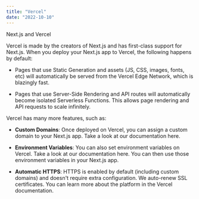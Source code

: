```yaml
---
title: "Vercel"
date: "2022-10-10"
---
```


Next.js and Vercel

Vercel is made by the creators of Next.js and has first-class support for Next.js. When you deploy your Next.js app to Vercel, the following happens by default:

- Pages that use Static Generation and assets (JS, CSS, images, fonts, etc) will automatically be served from the Vercel Edge Network, which is blazingly fast.

- Pages that use Server-Side Rendering and API routes will automatically become isolated Serverless Functions. This allows page rendering and API requests to scale infinitely.

Vercel has many more features, such as:

- **Custom Domains**: Once deployed on Vercel, you can assign a custom domain to your Next.js app. Take a look at our documentation here.

- **Environment Variables**: You can also set environment variables on Vercel. Take a look at our documentation here. You can then use those environment variables in your Next.js app.
- **Automatic HTTPS**: HTTPS is enabled by default (including custom domains) and doesn't require extra configuration. We auto-renew SSL certificates.
  You can learn more about the platform in the Vercel documentation.
